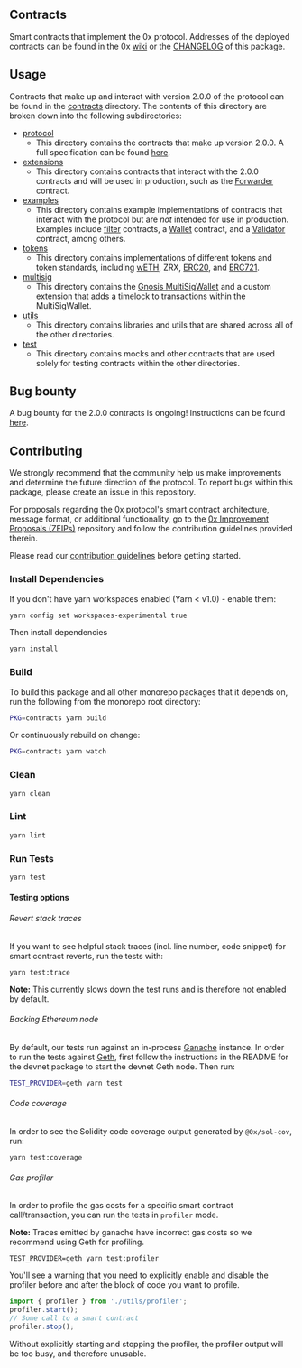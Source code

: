 ## Contracts

Smart contracts that implement the 0x protocol. Addresses of the deployed contracts can be found in the 0x [wiki](https://0xproject.com/wiki#Deployed-Addresses) or the [CHANGELOG](./CHANGELOG.json) of this package.

## Usage

Contracts that make up and interact with version 2.0.0 of the protocol can be found in the [contracts](./contracts) directory. The contents of this directory are broken down into the following subdirectories:

*   [protocol](./contracts/protocol)
    *   This directory contains the contracts that make up version 2.0.0. A full specification can be found [here](https://github.com/0xProject/0x-protocol-specification/blob/master/v2/v2-specification.md).
*   [extensions](./contracts/extensions)
    *   This directory contains contracts that interact with the 2.0.0 contracts and will be used in production, such as the [Forwarder](https://github.com/0xProject/0x-protocol-specification/blob/master/v2/forwarder-specification.md) contract.
*   [examples](./contracts/examples)
    *   This directory contains example implementations of contracts that interact with the protocol but are _not_ intended for use in production. Examples include [filter](https://github.com/0xProject/0x-protocol-specification/blob/master/v2/v2-specification.md#filter-contracts) contracts, a [Wallet](https://github.com/0xProject/0x-protocol-specification/blob/master/v2/v2-specification.md#wallet) contract, and a [Validator](https://github.com/0xProject/0x-protocol-specification/blob/master/v2/v2-specification.md#validator) contract, among others.
*   [tokens](./contracts/tokens)
    *   This directory contains implementations of different tokens and token standards, including [wETH](https://weth.io/), ZRX, [ERC20](https://github.com/ethereum/EIPs/blob/master/EIPS/eip-20.md), and [ERC721](https://github.com/ethereum/EIPs/blob/master/EIPS/eip-721.md).
*   [multisig](./contracts/multisig)
    *   This directory contains the [Gnosis MultiSigWallet](https://github.com/gnosis/MultiSigWallet) and a custom extension that adds a timelock to transactions within the MultiSigWallet.
*   [utils](./contracts/utils)
    *   This directory contains libraries and utils that are shared across all of the other directories.
*   [test](./contracts/test)
    *   This directory contains mocks and other contracts that are used solely for testing contracts within the other directories.

## Bug bounty

A bug bounty for the 2.0.0 contracts is ongoing! Instructions can be found [here](https://0xproject.com/wiki#Bug-Bounty).

## Contributing

We strongly recommend that the community help us make improvements and determine the future direction of the protocol. To report bugs within this package, please create an issue in this repository.

For proposals regarding the 0x protocol's smart contract architecture, message format, or additional functionality, go to the [0x Improvement Proposals (ZEIPs)](https://github.com/0xProject/ZEIPs) repository and follow the contribution guidelines provided therein.

Please read our [contribution guidelines](../../CONTRIBUTING.md) before getting started.

### Install Dependencies

If you don't have yarn workspaces enabled (Yarn < v1.0) - enable them:

```bash
yarn config set workspaces-experimental true
```

Then install dependencies

```bash
yarn install
```

### Build

To build this package and all other monorepo packages that it depends on, run the following from the monorepo root directory:

```bash
PKG=contracts yarn build
```

Or continuously rebuild on change:

```bash
PKG=contracts yarn watch
```

### Clean

```bash
yarn clean
```

### Lint

```bash
yarn lint
```

### Run Tests

```bash
yarn test
```

#### Testing options

###### Revert stack traces

If you want to see helpful stack traces (incl. line number, code snippet) for smart contract reverts, run the tests with:

```
yarn test:trace
```

**Note:** This currently slows down the test runs and is therefore not enabled by default.

###### Backing Ethereum node

By default, our tests run against an in-process [Ganache](https://github.com/trufflesuite/ganache-core) instance. In order to run the tests against [Geth](https://github.com/ethereum/go-ethereum), first follow the instructions in the README for the devnet package to start the devnet Geth node. Then run:

```bash
TEST_PROVIDER=geth yarn test
```

###### Code coverage

In order to see the Solidity code coverage output generated by `@0x/sol-cov`, run:

```
yarn test:coverage
```

###### Gas profiler

In order to profile the gas costs for a specific smart contract call/transaction, you can run the tests in `profiler` mode.

**Note:** Traces emitted by ganache have incorrect gas costs so we recommend using Geth for profiling.

```
TEST_PROVIDER=geth yarn test:profiler
```

You'll see a warning that you need to explicitly enable and disable the profiler before and after the block of code you want to profile.

```typescript
import { profiler } from './utils/profiler';
profiler.start();
// Some call to a smart contract
profiler.stop();
```

Without explicitly starting and stopping the profiler, the profiler output will be too busy, and therefore unusable.
